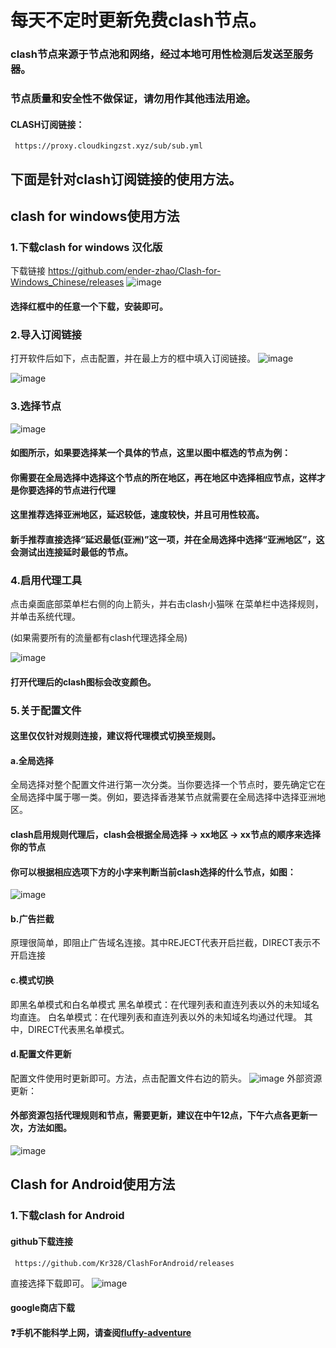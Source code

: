 # 每天不定时更新免费clash节点。

### clash节点来源于节点池和网络，经过本地可用性检测后发送至服务器。

### 节点质量和安全性不做保证，请勿用作其他违法用途。

#### CLASH订阅链接：

     https://proxy.cloudkingzst.xyz/sub/sub.yml

## 下面是针对clash订阅链接的使用方法。

## clash for windows使用方法

### 1.下载clash for windows 汉化版
  下载链接 https://github.com/ender-zhao/Clash-for-Windows_Chinese/releases
  ![image](https://user-images.githubusercontent.com/90917166/149782900-1fad59c0-68d8-491b-9182-40e9fc954b72.png)
  #### 选择红框中的任意一个下载，安装即可。
  
### 2.导入订阅链接
打开软件后如下，点击配置，并在最上方的框中填入订阅链接。
![image](https://user-images.githubusercontent.com/90917166/149783277-75f36068-ad3e-48bf-944d-8e38875e8be1.png)

![image](https://user-images.githubusercontent.com/90917166/149784264-1a29f8aa-cb0d-4e2c-ac79-2bf47696fe01.png)

### 3.选择节点
![image](https://user-images.githubusercontent.com/90917166/149786691-9b600a2e-ebdc-4a96-84bb-181366ea57b7.png)
#### 如图所示，如果要选择某一个具体的节点，这里以图中框选的节点为例：

#### 你需要在全局选择中选择这个节点的所在地区，再在地区中选择相应节点，这样才是你要选择的节点进行代理

#### 这里推荐选择亚洲地区，延迟较低，速度较快，并且可用性较高。

#### 新手推荐直接选择“延迟最低(亚洲)”这一项，并在全局选择中选择“亚洲地区”，这会测试出连接延时最低的节点。

### 4.启用代理工具
点击桌面底部菜单栏右侧的向上箭头，并右击clash小猫咪
在菜单栏中选择规则，并单击系统代理。

(如果需要所有的流量都有clash代理选择全局)

![image](https://user-images.githubusercontent.com/90917166/149785962-41759ca7-dd87-4fec-ad48-2cfb19164a97.png)

#### 打开代理后的clash图标会改变颜色。

### 5.关于配置文件
#### 这里仅仅针对规则连接，建议将代理模式切换至规则。
#### a.全局选择
全局选择对整个配置文件进行第一次分类。当你要选择一个节点时，要先确定它在全局选择中属于哪一类。例如，要选择香港某节点就需要在全局选择中选择亚洲地区。

#### clash启用规则代理后，clash会根据全局选择 → xx地区 → xx节点的顺序来选择你的节点
#### 你可以根据相应选项下方的小字来判断当前clash选择的什么节点，如图：
![image](https://user-images.githubusercontent.com/90917166/150634632-c0f26b64-9143-4f8a-abc2-de16fc5672d7.png)

#### b.广告拦截
原理很简单，即阻止广告域名连接。其中REJECT代表开启拦截，DIRECT表示不开启连接

#### c.模式切换
即黑名单模式和白名单模式
黑名单模式：在代理列表和直连列表以外的未知域名均直连。
白名单模式：在代理列表和直连列表以外的未知域名均通过代理。
其中，DIRECT代表黑名单模式。

#### d.配置文件更新
配置文件使用时更新即可。方法，点击配置文件右边的箭头。
![image](https://user-images.githubusercontent.com/90917166/150634857-4465be42-b61a-4d4c-8543-4a211954e039.png)
外部资源更新：
#### 外部资源包括代理规则和节点，需要更新，建议在中午12点，下午六点各更新一次，方法如图。
![image](https://user-images.githubusercontent.com/90917166/150634940-46b1b887-4cb3-4563-ac10-39916d2e55c0.png)

## Clash for Android使用方法
### 1.下载clash for Android
#### github下载连接
     https://github.com/Kr328/ClashForAndroid/releases
直接选择下载即可。
![image](https://user-images.githubusercontent.com/90917166/150635050-ce925360-9fc6-4eca-84bc-40ccc3ae5eb5.png)
#### google商店下载
#### ❓手机不能科学上网，请查阅[fluffy-adventure](clash开启局域网.md)













  
